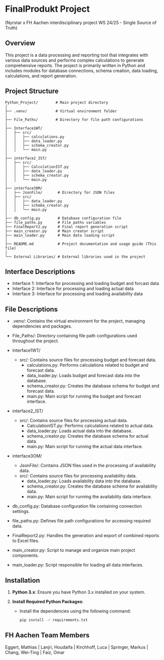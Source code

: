 # FinalProdukt Project 
(Nyrstar x FH Aachen interdisciplinary project WS 24/25 - Single Source of Truth)

## Overview

This project is a data processing and reporting tool that integrates with various data sources and performs complex 
calculations to generate comprehensive reports. The project is primarily written in Python and includes modules for 
database connections, schema creation, data loading, calculations, and report generation.

## Project Structure

```
Python_Project/        # Main project directory
│
├── .venv/             # Virtual environment folder
│
├── File_Paths/        # Directory for file path configurations
│
├── Interface1WT/  
│   ├── src/        
│   │   ├── calculations.py
│   │   ├── data_loader.py
│   │   ├── schema_creator.py
│   │   └── main.py
│
├── interface2_IST/ 
│   ├── src/        
│   │   ├── CalculationIST.py
│   │   ├── data_loader.py
│   │   ├── schema_creator.py
│   │   └── main.py
│
├── interface30M/   
│   ├── JsonFile/       # Directory for JSON files
│   ├── src/        
│   │   ├── data_loader.py
│   │   ├── schema_creator.py
│   │   └── main.py
│
├── db_config.py        # Database configuration file
├── file_paths.py       # File paths variables
├── FinalReport2.py     # Final report generation script
├── main_creator.py     # Main creator script
├── main_loader.py      # Main data loading script
│
├── README.md           # Project documentation and usage guide (This file)
│
└── External Libraries/ # External libraries used in the project

```
## Interface Descriptions
- Interface 1: Interface for processing and loading budget and forcast data
- Interface 2: Interface for processing and loading actual data
- Interface 3: Interface for processing and loading availability data

## File Descriptions
- .venv/: Contains the virtual environment for the project, managing dependencies and packages.

- File_Paths/: Directory containing file path configurations used throughout the project.

- Interface1WT/

  - src/: Contains source files for processing budget and forecast data.
    - calculations.py: Performs calculations related to budget and forecast data.
    - data_loader.py: Loads budget and forecast data into the database.
    - schema_creator.py: Creates the database schema for budget and forecast data.
    - main.py: Main script for running the budget and forecast interface.

- interface2_IST/

  - src/: Contains source files for processing actual data.
    - CalculationIST.py: Performs calculations related to actual data.
    - data_loader.py: Loads actual data into the database.
    - schema_creator.py: Creates the database schema for actual data.
    - main.py: Main script for running the actual data interface.

- interface3OM/

  - JsonFile/: Contains JSON files used in the processing of availability data.
  - src/: Contains source files for processing availability data.
    - data_loader.py: Loads availability data into the database.
    - schema_creator.py: Creates the database schema for availability data.
    - main.py: Main script for running the availability data interface.

- db_config.py: Database configuration file containing connection settings.

- file_paths.py: Defines file path configurations for accessing required data.

- FinalReport2.py: Handles the generation and export of combined reports to Excel files.

- main_creator.py: Script to manage and organize main project components.

- main_loader.py: Script responsible for loading all data interfaces.

## Installation

1. **Python 3.x**: Ensure you have Python 3.x installed on your system.

2. **Install Required Python Packages**:
   - Install the dependencies using the following command:
     ```sh
     pip install -r requirements.txt
     ```

## FH Aachen Team Members
Eggert, Mathias |
Lanjri, Houdaifa |
Kirchhoff, Luca |
Springer, Markus |
Chang, Wei-Ting |
Faiz, Omar
